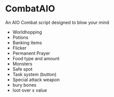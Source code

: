# CombatAIO
An AIO Combat script designed to blow your mind


* Worldhopping
* Potions
* Banking items
* Flicker
* Permanent Prayer
* Food type and amount
* Monsters
* Safe spot
* Task system (button)
* Special attack weapon
* bury bones
* loot over x value
